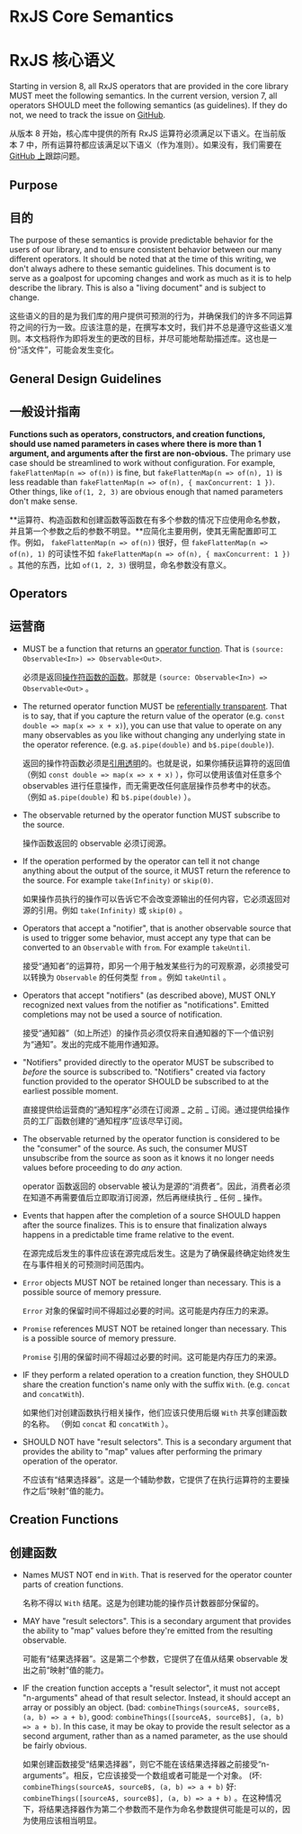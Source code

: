 # RxJS Core Semantics

# RxJS 核心语义

Starting in version 8, all RxJS operators that are provided in the core library MUST meet the following semantics. In the current version, version 7, all operators SHOULD meet the following semantics (as guidelines). If they do not, we need to track the issue on [GitHub](https://github.com/ReactiveX/rxjs/issues).

从版本 8 开始，核心库中提供的所有 RxJS 运算符必须满足以下语义。在当前版本 7 中，所有运算符都应该满足以下语义（作为准则）。如果没有，我们需要在[GitHub 上](https://github.com/ReactiveX/rxjs/issues)跟踪问题。

## Purpose

## 目的

The purpose of these semantics is provide predictable behavior for the users of our library, and to ensure consistent behavior between our many different operators. It should be noted that at the time of this writing, we don't always adhere to these semantic guidelines. This document is to serve as a goalpost for upcoming changes and work as much as it is to help describe the library. This is also a "living document" and is subject to change.

这些语义的目的是为我们库的用户提供可预测的行为，并确保我们的许多不同运算符之间的行为一致。应该注意的是，在撰写本文时，我们并不总是遵守这些语义准则。本文档将作为即将发生的更改的目标，并尽可能地帮助描述库。这也是一份“活文件”，可能会发生变化。

## General Design Guidelines

## 一般设计指南

**Functions such as operators, constructors, and creation functions, should use named parameters in cases where there is more than 1 argument, and arguments after the first are non-obvious.** The primary use case should be streamlined to work without configuration. For example, `fakeFlattenMap(n => of(n))` is fine, but `fakeFlattenMap(n => of(n), 1)` is less readable than `fakeFlattenMap(n => of(n), { maxConcurrent: 1 })`. Other things, like `of(1, 2, 3)` are obvious enough that named parameters don't make
sense.

**运算符、构造函数和创建函数等函数在有多个参数的情况下应使用命名参数，并且第一个参数之后的参数不明显。**应简化主要用例，使其无需配置即可工作。例如， `fakeFlattenMap(n => of(n))` 很好，但 `fakeFlattenMap(n => of(n), 1)` 的可读性不如 `fakeFlattenMap(n => of(n), { maxConcurrent: 1 })` 。其他的东西，比如 `of(1, 2, 3)` 很明显，命名参数没有意义。

## Operators

## 运营商

- MUST be a function that returns an [operator function](https://rxjs.dev/api/index/interface/OperatorFunction). That is `(source: Observable<In>) => Observable<Out>`.

  必须是返回[操作符函数的函数](https://rxjs.dev/api/index/interface/OperatorFunction)。那就是 `(source: Observable<In>) => Observable<Out>` 。

- The returned operator function MUST be [referentially transparent](https://en.wikipedia.org/wiki/Referential_transparency). That is to say, that if you capture the return value of the operator (e.g. `const double => map(x => x + x)`), you can use that value to operate on any many observables as you like without changing any underlying state in the operator reference. (e.g. `a$.pipe(double)` and `b$.pipe(double)`).

  返回的操作符函数必须是[引用透明](https://en.wikipedia.org/wiki/Referential_transparency)的。也就是说，如果你捕获运算符的返回值（例如 `const double => map(x => x + x)` ），你可以使用该值对任意多个 observables 进行任意操作，而无需更改任何底层操作员参考中的状态。 （例如 `a$.pipe(double)` 和 `b$.pipe(double)` ）。

- The observable returned by the operator function MUST subscribe to the source.

  操作函数返回的 observable 必须订阅源。

- If the operation performed by the operator can tell it not change anything about the output of the source, it MUST return the reference to the source. For example `take(Infinity)` or `skip(0)`.

  如果操作员执行的操作可以告诉它不会改变源输出的任何内容，它必须返回对源的引用。例如 `take(Infinity)` 或 `skip(0)` 。

- Operators that accept a "notifier", that is another observable source that is used to trigger some behavior, must accept any type that can be converted to an `Observable` with `from`. For example `takeUntil`.

  接受“通知者”的运算符，即另一个用于触发某些行为的可观察源，必须接受可以转换为 `Observable` 的任何类型 `from` 。例如 `takeUntil` 。

- Operators that accept "notifiers" (as described above), MUST ONLY recognized next values from the notifier as "notifications". Emitted completions may not be used a source of notification.

  接受“通知器”（如上所述）的操作员必须仅将来自通知器的下一个值识别为“通知”。发出的完成不能用作通知源。

- "Notifiers" provided directly to the operator MUST be subscribed to _before_ the source is subscribed to. "Notifiers" created via factory function provided to the operator SHOULD be subscribed to at the earliest possible moment.

  直接提供给运营商的“通知程序”必须在订阅源 _ 之前 _ 订阅。通过提供给操作员的工厂函数创建的“通知程序”应该尽早订阅。

- The observable returned by the operator function is considered to be the "consumer" of the source. As such, the consumer MUST unsubscribe from the source as soon as it knows it no longer needs values before proceeding to do _any_ action.

  operator 函数返回的 observable 被认为是源的“消费者”。因此，消费者必须在知道不再需要值后立即取消订阅源，然后再继续执行 _ 任何 _ 操作。

- Events that happen after the completion of a source SHOULD happen after the source finalizes. This is to ensure that finalization always happens in a predictable time frame relative to the event.

  在源完成后发生的事件应该在源完成后发生。这是为了确保最终确定始终发生在与事件相关的可预测时间范围内。

- `Error` objects MUST NOT be retained longer than necessary. This is a possible source of memory pressure.

  `Error` 对象的保留时间不得超过必要的时间。这可能是内存压力的来源。

- `Promise` references MUST NOT be retained longer than necessary. This is a possible source of memory pressure.

  `Promise` 引用的保留时间不得超过必要的时间。这可能是内存压力的来源。

- IF they perform a related operation to a creation function, they SHOULD share the creation function's name only with the suffix `With`. (e.g. `concat` and `concatWith`).

  如果他们对创建函数执行相关操作，他们应该只使用后缀 `With` 共享创建函数的名称。 （例如 `concat` 和 `concatWith` ）。

- SHOULD NOT have "result selectors". This is a secondary argument that provides the ability to "map" values after performing the primary operation of the operator.

  不应该有“结果选择器”。这是一个辅助参数，它提供了在执行运算符的主要操作之后“映射”值的能力。

## Creation Functions

## 创建函数

- Names MUST NOT end in `With`. That is reserved for the operator counter parts of creation functions.

  名称不得以 `With` 结尾。这是为创建功能的操作员计数器部分保留的。

- MAY have "result selectors". This is a secondary argument that provides the ability to "map" values before they're emitted from the resulting observable.

  可能有“结果选择器”。这是第二个参数，它提供了在值从结果 observable 发出之前“映射”值的能力。

- IF the creation function accepts a "result selector", it must not accept "n-arguments" ahead of that result selector. Instead, it should accept an array or possibly an object. (bad: `combineThings(sourceA$, sourceB$, (a, b) => a + b)`, good: `combineThings([sourceA$, sourceB$], (a, b) => a + b)`. In this case, it may be okay to provide the result selector as a second argument, rather than as a named parameter, as the use should be fairly obvious.

  如果创建函数接受“结果选择器”，则它不能在该结果选择器之前接受“n-arguments”。相反，它应该接受一个数组或者可能是一个对象。 (坏: `combineThings(sourceA$, sourceB$, (a, b) => a + b)` 好: `combineThings([sourceA$, sourceB$], (a, b) => a + b)` 。在这种情况下，将结果选择器作为第二个参数而不是作为命名参数提供可能是可以的，因为使用应该相当明显。

